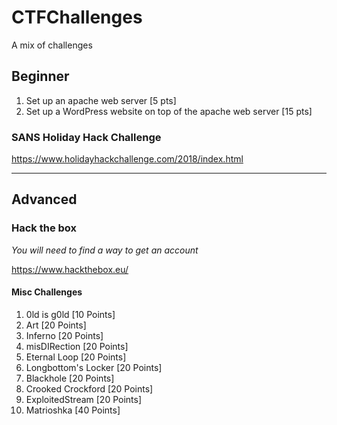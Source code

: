 # CTFChallenges
A mix of challenges

## Beginner

1. Set up an apache web server [5 pts]
2. Set up a WordPress website on top of the apache web server [15 pts]

###  SANS Holiday Hack Challenge
https://www.holidayhackchallenge.com/2018/index.html

-----
## Advanced 

### Hack the box

*You will need to find a way to get an account*

https://www.hackthebox.eu/

#### Misc Challenges

1. 0ld is g0ld [10 Points]
2. Art [20 Points]
3. Inferno [20 Points]
4. misDIRection [20 Points]
5. Eternal Loop [20 Points]
6. Longbottom's Locker [20 Points]
7. Blackhole [20 Points]
8. Crooked Crockford [20 Points]
9. ExploitedStream [20 Points]
10. Matrioshka [40 Points]

